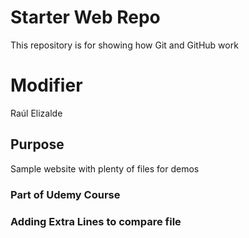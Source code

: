 # Starter Web Repo

This repository is for showing how Git and GitHub work

# Modifier

Raúl Elizalde

## Purpose

Sample website with plenty of files for demos

### Part of Udemy Course

### Adding Extra Lines to compare file